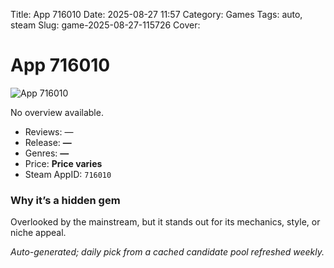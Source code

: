 Title: App 716010
Date: 2025-08-27 11:57
Category: Games
Tags: auto, steam
Slug: game-2025-08-27-115726
Cover: 

# App 716010

![App 716010]()

No overview available.

- Reviews: —
- Release: **—**
- Genres: **—**
- Price: **Price varies**
- Steam AppID: `716010`

### Why it’s a hidden gem

Overlooked by the mainstream, but it stands out for its mechanics, style, or niche appeal.

*Auto-generated; daily pick from a cached candidate pool refreshed weekly.*
